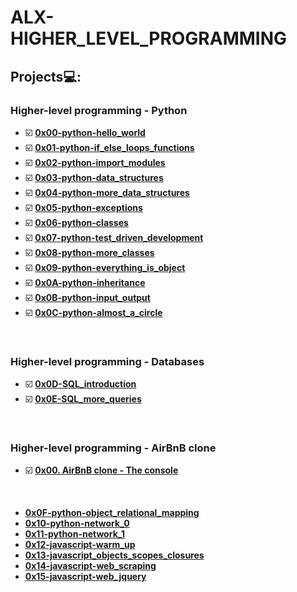 # **ALX-HIGHER_LEVEL_PROGRAMMING**

## Projects💻:

### Higher-level programming - Python
- ☑️ **[0x00-python-hello_world](https://github.com/codenvibes/alx-higher_level_programming/tree/master/0x00-python-hello_world)**
- ☑️ **[0x01-python-if_else_loops_functions](https://github.com/codenvibes/alx-higher_level_programming/tree/master/0x01-python-if_else_loops_functions)**
- ☑️ **[0x02-python-import_modules](https://github.com/codenvibes/alx-higher_level_programming/tree/master/0x02-python-import_modules)**
- ☑️ **[0x03-python-data_structures](https://github.com/codenvibes/alx-higher_level_programming/tree/master/0x03-python-data_structures)**
- ☑️ **[0x04-python-more_data_structures](https://github.com/codenvibes/alx-higher_level_programming/tree/master/0x04-python-more_data_structures)**
- ☑️ **[0x05-python-exceptions](https://github.com/codenvibes/alx-higher_level_programming/tree/master/0x05-python-exceptions)**
- ☑️ **[0x06-python-classes](https://github.com/codenvibes/alx-higher_level_programming/tree/master/0x06-python-classes)**
- ☑️ **[0x07-python-test_driven_development](https://github.com/codenvibes/alx-higher_level_programming/tree/master/0x07-python-test_driven_development)**
- ☑️ **[0x08-python-more_classes](https://github.com/codenvibes/alx-higher_level_programming/tree/master/0x08-python-more_classes)**
- ☑️ **[0x09-python-everything_is_object](https://github.com/codenvibes/alx-higher_level_programming/tree/master/0x09-python-everything_is_object)**
- ☑️ **[0x0A-python-inheritance](https://github.com/codenvibes/alx-higher_level_programming/tree/master/0x0A-python-inheritance)**
- ☑️ **[0x0B-python-input_output](https://github.com/codenvibes/alx-higher_level_programming/tree/master/0x0B-python-input_output)**
- ☑️ **[0x0C-python-almost_a_circle](https://github.com/codenvibes/alx-higher_level_programming/tree/master/0x0C-python-almost_a_circle)**
<br>


### Higher-level programming - Databases
- ☑️ **[0x0D-SQL_introduction](https://github.com/codenvibes/alx-higher_level_programming/tree/master/0x0D-SQL_introduction)**
- ☑️ **[0x0E-SQL_more_queries](https://github.com/codenvibes/alx-higher_level_programming/tree/master/0x0E-SQL_more_queries)**
<br>


### Higher-level programming - AirBnB clone
- ☑️ **[0x00. AirBnB clone - The console](https://github.com/codenvibes/AirBnB_clone)**
<br>


- **[0x0F-python-object_relational_mapping](https://github.com/codenvibes/alx-higher_level_programming/tree/master/0x0F-python-object_relational_mapping)**
- **[0x10-python-network_0]()**
- **[0x11-python-network_1]()**
- **[0x12-javascript-warm_up](https://github.com/codenvibes/alx-higher_level_programming/tree/master/0x12-javascript-warm_up)**
- **[0x13-javascript_objects_scopes_closures](https://github.com/codenvibes/alx-higher_level_programming/tree/master/0x13-javascript_objects_scopes_closures)**
- **[0x14-javascript-web_scraping]()**
- **[0x15-javascript-web_jquery]()**